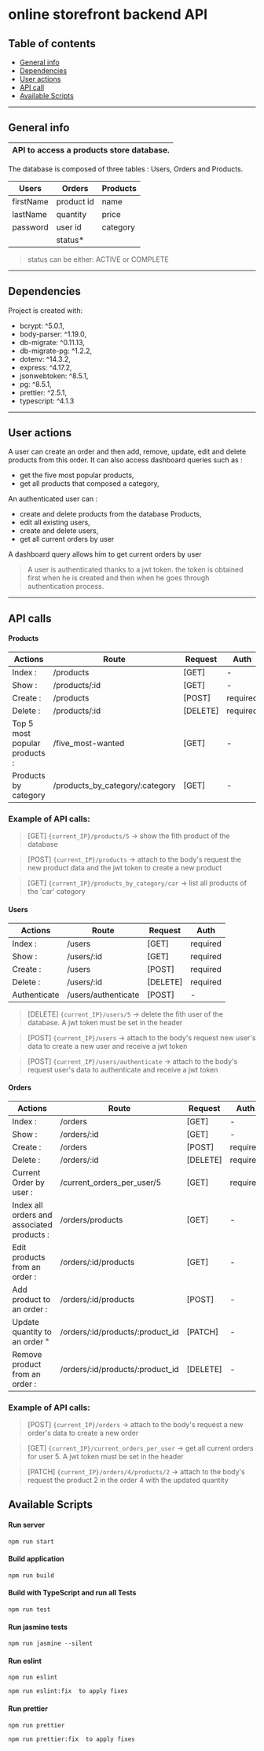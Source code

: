 # online storefront backend API

## Table of contents

* [General info](#general-info)
* [Dependencies](#dependencies)
* [User actions](#users-action)
* [API call](#api-call)
* [Available Scripts](#available-scripts)
---

## General info

|    API to access a products store database. |
| :------------- |

The database is composed of three tables  : Users,  Orders and Products.

|  Users |  Orders |  Products  |
| ------------- |-------------| -----|
|   firstName   |   product id      |   name        |
|   lastName    |   quantity        |   price       |
|   password    |   user id         |   category    |
|               |   status*         |               |

> status can be either: ACTIVE or COMPLETE


---

## Dependencies

Project is created with:
* bcrypt: ^5.0.1,
* body-parser: ^1.19.0,
* db-migrate: ^0.11.13,
* db-migrate-pg: ^1.2.2,
* dotenv: ^14.3.2,
* express: ^4.17.2,
* jsonwebtoken: ^8.5.1,
* pg: ^8.5.1,
* prettier: ^2.5.1,
* typescript: ^4.1.3
---

## User actions

A user can create an order and then add, remove, update, edit and delete products from this order.
It can also access dashboard queries such as :
- get the five most popular products,
- get all products that composed a category,

An authenticated user can : 

- create and delete products from the database Products, 
- edit all existing users,
- create and delete users,
- get all current orders by user

A dashboard query allows him to get current orders by user

> A user is authenticated thanks to a jwt token. the token is obtained first when he is created and then when he goes through authentication process.
---


## API calls

#### Products

|  Actions |  Route |  Request  | Auth |
| ------------- |-------------| -----|-----|
|  Index :       | /products  | [GET]  |  -  |
|  Show :        | /products/:id | [GET]  |  -  |
|  Create :  | /products  | [POST]  |  required  |
|  Delete :  | /products/:id |  [DELETE]  |  required  |
|  Top 5 most popular products :  |  /five_most-wanted  | [GET]  |  -  |
|  Products by category | /products_by_category/:category  |  [GET]  |  -  |

### Example of API calls:

>[GET] `{current_IP}/products/5`                ->    show the fith product of the database

>[POST] `{current_IP}/products`                 ->    attach to the body's request the new product data and the jwt token to create a new product 

>[GET] `{current_IP}/products_by_category/car`  ->    list all products of the 'car' category

#### Users

|  Actions |  Route |  Request  | Auth |
| ------------- |-------------| -----|-----|
|  Index :       | /users  | [GET]  |  required  |
|  Show :        | /users/:id | [GET]  |  required  |
|  Create :  | /users  | [POST]  |  required  |
|  Delete :  | /users/:id |  [DELETE]  |  required  |
|  Authenticate  |  /users/authenticate  |  [POST]  |  -  |

>[DELETE] `{current_IP}/users/5`                ->    delete the fith user of the database. A jwt token must be set in the header

>[POST] `{current_IP}/users`                    ->    attach to the body's request new user's data to create a new user and receive a jwt token

>[POST] `{current_IP}/users/authenticate`       ->    attach to the body's request user's data to authenticate and receive a jwt token 


#### Orders

|  Actions |  Route |  Request  | Auth |
| ------------- |-------------| -----|-----|
|  Index :       | /orders  | [GET]  |  -  |
| Show :        | /orders/:id | [GET]  |  -  |
|  Create :  | /orders  | [POST]  |  required  |
|  Delete :  | /orders/:id |  [DELETE]  |  required  |
|  Current Order by user : | /current_orders_per_user/5  | [GET]  |  required  |
|  Index all orders and associated products :  |  /orders/products  |  [GET]  |  -  |
|  Edit products from an order :   |  /orders/:id/products  |  [GET]  |  -  |
|  Add product to an order : |  /orders/:id/products  |  [POST]  |  -  |
|  Update quantity to an order "  |  /orders/:id/products/:product_id  |  [PATCH]  |  -  |
|  Remove product  from an order : |  /orders/:id/products/:product_id  |  [DELETE]  |  -  |


### Example of API calls:

>[POST] `{current_IP}/orders`                                 ->    attach to the body's request a new order's data to create a new order

>[GET] `{current_IP}/current_orders_per_user`                 ->    get all current orders for user 5. A jwt token must be set in the header

>[PATCH] `{current_IP}/orders/4/products/2`                   ->    attach to the body's request the product 2 in the order 4 with the updated quantity


## Available Scripts

#### Run server
`npm run start`

#### Build application
`npm run build`

#### Build with TypeScript and run all Tests
`npm run test`

#### Run jasmine tests
`npm run jasmine --silent`

#### Run eslint
`npm run eslint`

`npm run eslint:fix  to apply fixes`

#### Run prettier
`npm run prettier`

`npm run prettier:fix  to apply fixes`
```





